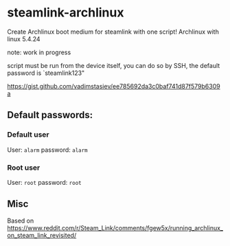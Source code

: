 # steamlink-archlinux
Create Archlinux boot medium for steamlink with one script!
Archlinux with linux 5.4.24

note: work in progress

script must be run from the device itself, you can do so by SSH, the default password is `steamlink123"

https://gist.github.com/vadimstasiev/ee785692da3c0baf741d87f579b6309a

## Default passwords:

### Default user
User: `alarm`
password: `alarm`

### Root user
User: `root`
password: `root`


## Misc
Based on  https://www.reddit.com/r/Steam_Link/comments/fgew5x/running_archlinux_on_steam_link_revisited/
